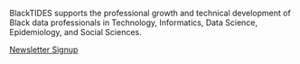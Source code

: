BlackTIDES supports the professional growth and technical development of Black data professionals in Technology, Informatics, Data Science, Epidemiology, and Social Sciences.

[Newsletter Signup](https://github.us7.list-manage.com/subscribe?u=24d5ddef70f49655de9602367&id=87f5290428)
